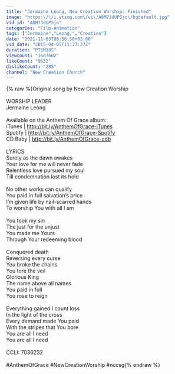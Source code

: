 ```yaml
---
title: "Jermaine Leong, New Creation Worship: Finished"
image: "https:\/\/i.ytimg.com\/vi\/A8M73dUPSjo\/hqdefault.jpg"
vid_id: "A8M73dUPSjo"
categories: "Film-Animation"
tags: ["Jermaine","Leong,","Creation"]
date: "2021-11-03T08:56:58+03:00"
vid_date: "2015-04-05T11:37:37Z"
duration: "PT6M18S"
viewcount: "1687602"
likeCount: "9632"
dislikeCount: "285"
channel: "New Creation Church"
---
```

{% raw %}Original song by New Creation Worship<br /><br />WORSHIP LEADER<br />Jermaine Leong<br /><br />Available on the Anthem Of Grace album:<br />iTunes | <a rel="nofollow" target="blank" href="http://bit.ly/AnthemOfGrace-iTunes">http://bit.ly/AnthemOfGrace-iTunes</a><br />Spotify | <a rel="nofollow" target="blank" href="http://bit.ly/AnthemOfGrace-Spotify">http://bit.ly/AnthemOfGrace-Spotify</a><br />CD Baby | <a rel="nofollow" target="blank" href="http://bit.ly/AnthemOfGrace-cdb">http://bit.ly/AnthemOfGrace-cdb</a><br /><br />LYRICS<br />Surely as the dawn awakes<br />Your love for me will never fade<br />Relentless love pursued my soul<br />Till condemnation lost its hold<br /><br />No other works can qualify<br />You paid in full salvation’s price<br />I’m given life by nail-scarred hands<br />To worship You with all I am<br /><br />You took my sin<br />The just for the unjust<br />You made me Yours <br />Through Your redeeming blood<br /><br />Conquered death<br />Reversing every curse<br />You broke the chains<br />You tore the veil<br />Glorious King<br />The name above all names<br />You paid in full<br />You rose to reign<br /><br />Everything gained I count loss <br />In the light of the cross<br />Every demand made You paid<br />With the stripes that You bore<br />You are all I need<br />You are all I need<br /><br />CCLI: 7036232<br /><br />#AnthemOfGrace #NewCreationWorship #nccsg{% endraw %}
